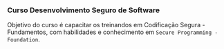 ### Curso Desenvolvimento Seguro de Software

Objetivo do curso é capacitar os treinandos em Codificação Segura - Fundamentos, com habilidades e conhecimento em `Secure Programming - Foundation`.